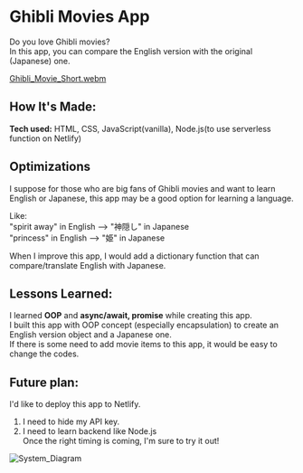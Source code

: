 # Ghibli Movies App

Do you love Ghibli movies?  
In this app, you can compare the English version with the original (Japanese) one.

[Ghibli_Movie_Short.webm](https://user-images.githubusercontent.com/95740190/202062532-6c75efde-77f1-4852-9ce0-969f099329d7.webm)


## How It's Made:

**Tech used:** HTML, CSS, JavaScript(vanilla), Node.js(to use serverless function on Netlify)

## Optimizations

I suppose for those who are big fans of Ghibli movies and want to learn English or Japanese, this app may be a good option for learning a language.
  
Like:  
"spirit away" in English --> "神隠し" in Japanese  
"princess" in English --> "姫" in Japanese  

When I improve this app, I would add a dictionary function that can compare/translate English with Japanese.
  
## Lessons Learned:

I learned **OOP** and **async/await, promise** while creating this app.  
I built this app with OOP concept (especially encapsulation) to create an English version object and a Japanese one.  
If there is some need to add movie items to this app, it would be easy to change the codes.

## Future plan:

I'd like to deploy this app to Netlify.
1. I need to hide my API key.
2. I need to learn backend like Node.js  
Once the right timing is coming, I'm sure to try it out!
  
![System_Diagram](https://user-images.githubusercontent.com/95740190/202063410-07ce9ca2-eec8-4625-acf3-7fb7d82548f4.png)
